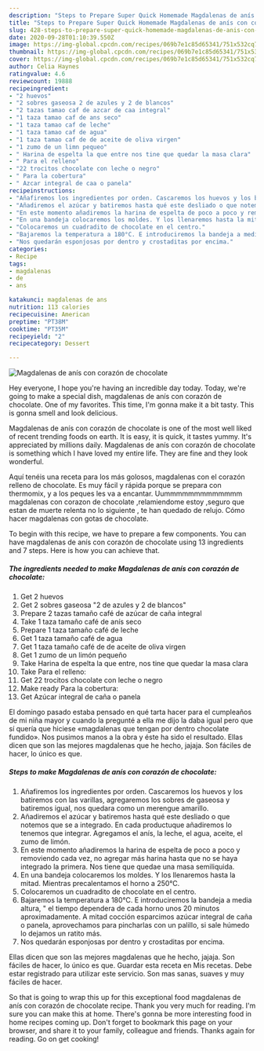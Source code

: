 ```yaml
---
description: "Steps to Prepare Super Quick Homemade Magdalenas de anís con corazón de chocolate"
title: "Steps to Prepare Super Quick Homemade Magdalenas de anís con corazón de chocolate"
slug: 428-steps-to-prepare-super-quick-homemade-magdalenas-de-anis-con-corazon-de-chocolate
date: 2020-09-28T01:10:39.550Z
image: https://img-global.cpcdn.com/recipes/069b7e1c85d65341/751x532cq70/magdalenas-de-anis-con-corazon-de-chocolate-foto-principal.jpg
thumbnail: https://img-global.cpcdn.com/recipes/069b7e1c85d65341/751x532cq70/magdalenas-de-anis-con-corazon-de-chocolate-foto-principal.jpg
cover: https://img-global.cpcdn.com/recipes/069b7e1c85d65341/751x532cq70/magdalenas-de-anis-con-corazon-de-chocolate-foto-principal.jpg
author: Celia Haynes
ratingvalue: 4.6
reviewcount: 19888
recipeingredient:
- "2 huevos"
- "2 sobres gaseosa 2 de azules y 2 de blancos"
- "2 tazas tamao caf de azcar de caa integral"
- "1 taza tamao caf de ans seco"
- "1 taza tamao caf de leche"
- "1 taza tamao caf de agua"
- "1 taza tamao caf de de aceite de oliva virgen"
- "1 zumo de un limn pequeo"
- " Harina de espelta la que entre nos tine que quedar la masa clara"
- " Para el relleno"
- "22 trocitos chocolate con leche o negro"
- " Para la cobertura"
- " Azcar integral de caa o panela"
recipeinstructions:
- "Añafiremos los ingredientes por orden. Cascaremos los huevos y los batiremos con las varillas, agregaremos los sobres de gaseosa y batiremos igual, nos quedara como un merengue amarillo."
- "Añadiremos el azúcar y batiremos hasta qué este desliado o que notemos que se a integrado. En cada productuque añadiremos lo tenemos que integrar. Agregamos el anís, la leche, el agua, aceite, el zumo de limón."
- "En este momento añadiremos la harina de espelta de poco a poco y removiendo cada vez, no agregar más harina hasta que no se haya integrado la primera. Nos tiene que quedae una masa semiliquida."
- "En una bandeja colocaremos los moldes. Y los llenaremos hasta la mitad. Mientras precalentamos el horno a 250°C."
- "Colocaremos un cuadradito de chocolate en el centro."
- "Bajaremos la temperatura a 180°C. E introduciremos la bandeja a media altura, &#34; el tiempo dependera de cada horno unos 20 minutos aproximadamente. A mitad cocción esparcimos azúcar integral de caña o panela, aprovechamos para pincharlas con un palillo, si sale húmedo lo dejamos un ratito más."
- "Nos quedarán esponjosas por dentro y crostaditas por encima."
categories:
- Recipe
tags:
- magdalenas
- de
- ans

katakunci: magdalenas de ans 
nutrition: 113 calories
recipecuisine: American
preptime: "PT38M"
cooktime: "PT35M"
recipeyield: "2"
recipecategory: Dessert

---
```



![Magdalenas de anís con corazón de chocolate](https://img-global.cpcdn.com/recipes/069b7e1c85d65341/751x532cq70/magdalenas-de-anis-con-corazon-de-chocolate-foto-principal.jpg)

Hey everyone, I hope you're having an incredible day today. Today, we're going to make a special dish, magdalenas de anís con corazón de chocolate. One of my favorites. This time, I'm gonna make it a bit tasty. This is gonna smell and look delicious.

Magdalenas de anís con corazón de chocolate is one of the most well liked of recent trending foods on earth. It is easy, it is quick, it tastes yummy. It's appreciated by millions daily. Magdalenas de anís con corazón de chocolate is something which I have loved my entire life. They are fine and they look wonderful.

Aquí tenéis una receta para los más golosos, magdalenas con el corazón relleno de chocolate. Es muy fácil y rápida porque se prepara con thermomix, y a los peques les va a encantar. Uummmmmmmmmmmmm magdalenas con corazon de chocolate ,relamiendome estoy ,seguro que estan de muerte relenta no lo siguiente , te han quedado de relujo. Cómo hacer magdalenas con gotas de chocolate.


To begin with this recipe, we have to prepare a few components. You can have magdalenas de anís con corazón de chocolate using 13 ingredients and 7 steps. Here is how you can achieve that.

<!--inarticleads1-->

##### The ingredients needed to make Magdalenas de anís con corazón de chocolate:

1. Get 2 huevos
1. Get 2 sobres gaseosa &#34;2 de azules y 2 de blancos&#34;
1. Prepare 2 tazas tamaño café de azúcar de caña integral
1. Take 1 taza tamaño café de anís seco
1. Prepare 1 taza tamaño café de leche
1. Get 1 taza tamaño café de agua
1. Get 1 taza tamaño café de de aceite de oliva virgen
1. Get 1 zumo de un limón pequeño
1. Take  Harina de espelta la que entre, nos tine que quedar la masa clara
1. Take  Para el relleno:
1. Get 22 trocitos chocolate con leche o negro
1. Make ready  Para la cobertura:
1. Get  Azúcar integral de caña o panela


El domingo pasado estaba pensado en qué tarta hacer para el cumpleaños de mi niña mayor y cuando la pregunté a ella me dijo la daba igual pero que sí quería que hiciese «magdalenas que tengan por dentro chocolate fundido». Nos pusimos manos a la obra y éste ha sido el resultado. Ellas dicen que son las mejores magdalenas que he hecho, jajaja. Son fáciles de hacer, lo único es que. 

<!--inarticleads2-->

##### Steps to make Magdalenas de anís con corazón de chocolate:

1. Añafiremos los ingredientes por orden. Cascaremos los huevos y los batiremos con las varillas, agregaremos los sobres de gaseosa y batiremos igual, nos quedara como un merengue amarillo.
1. Añadiremos el azúcar y batiremos hasta qué este desliado o que notemos que se a integrado. En cada productuque añadiremos lo tenemos que integrar. Agregamos el anís, la leche, el agua, aceite, el zumo de limón.
1. En este momento añadiremos la harina de espelta de poco a poco y removiendo cada vez, no agregar más harina hasta que no se haya integrado la primera. Nos tiene que quedae una masa semiliquida.
1. En una bandeja colocaremos los moldes. Y los llenaremos hasta la mitad. Mientras precalentamos el horno a 250°C.
1. Colocaremos un cuadradito de chocolate en el centro.
1. Bajaremos la temperatura a 180°C. E introduciremos la bandeja a media altura, &#34; el tiempo dependera de cada horno unos 20 minutos aproximadamente. A mitad cocción esparcimos azúcar integral de caña o panela, aprovechamos para pincharlas con un palillo, si sale húmedo lo dejamos un ratito más.
1. Nos quedarán esponjosas por dentro y crostaditas por encima.


Ellas dicen que son las mejores magdalenas que he hecho, jajaja. Son fáciles de hacer, lo único es que. Guardar esta receta en Mis recetas. Debe estar registrado para utilizar este servicio. Son mas sanas, suaves y muy fáciles de hacer. 

So that is going to wrap this up for this exceptional food magdalenas de anís con corazón de chocolate recipe. Thank you very much for reading. I'm sure you can make this at home. There's gonna be more interesting food in home recipes coming up. Don't forget to bookmark this page on your browser, and share it to your family, colleague and friends. Thanks again for reading. Go on get cooking!
